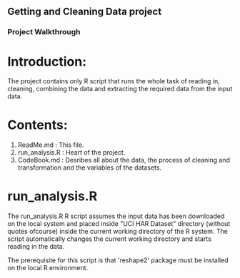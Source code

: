 ## Getting and Cleaning Data project
### Project Walkthrough

Introduction:
=============

The project contains only R script that runs the whole task of reading in, cleaning, combining the data and extracting the required data from the input data.

Contents:
=========

1. ReadMe.md :      This file.
2. run_analysis.R : Heart of the project.
3. CodeBook.md :    Desribes all about the data, the process of cleaning and transformation and the variables of the datasets.

run_analysis.R
==============

The run_analysis.R R script assumes the input data has been downloaded on the local system and placed inside "UCI HAR Dataset" directory (without quotes ofcourse) inside the current working directory of the R system. The script automatically changes the current working directory and starts reading in the data.

The prerequisite for this script is that 'reshape2' package must be installed on the local R environment.

